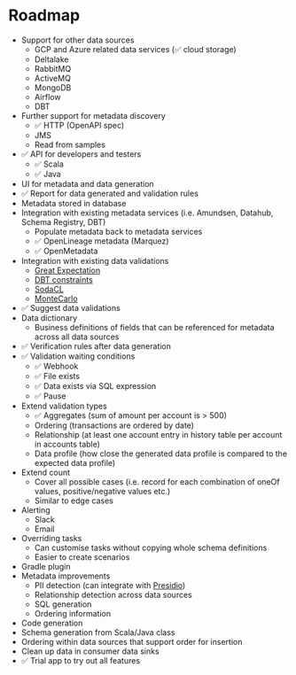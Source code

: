 # Roadmap

- Support for other data sources
    - GCP and Azure related data services (:white_check_mark: cloud storage)
    - Deltalake
    - RabbitMQ
    - ActiveMQ
    - MongoDB
    - Airflow
    - DBT
- Further support for metadata discovery
    - :white_check_mark: HTTP (OpenAPI spec)
    - JMS
    - Read from samples
- :white_check_mark: API for developers and testers
    - :white_check_mark: Scala
    - :white_check_mark: Java
- UI for metadata and data generation
- :white_check_mark: Report for data generated and validation rules
- Metadata stored in database
- Integration with existing metadata services (i.e. Amundsen, Datahub, Schema Registry, DBT)
    - Populate metadata back to metadata services
    - :white_check_mark: OpenLineage metadata (Marquez)
    - :white_check_mark: OpenMetadata
- Integration with existing data validations
    - [Great Expectation](https://greatexpectations.io/)
    - [DBT constraints](https://docs.getdbt.com/reference/resource-properties/constraints)
    - [SodaCL](https://docs.soda.io/soda-cl/soda-cl-overview.html)
    - [MonteCarlo](https://docs.getmontecarlo.com/docs/monitors-as-code)
- :white_check_mark: Suggest data validations
- Data dictionary
    - Business definitions of fields that can be referenced for metadata across all data sources
- :white_check_mark: Verification rules after data generation
- :white_check_mark: Validation waiting conditions
    - :white_check_mark: Webhook
    - :white_check_mark: File exists
    - :white_check_mark: Data exists via SQL expression
    - :white_check_mark: Pause
- Extend validation types
    - :white_check_mark: Aggregates (sum of amount per account is > 500)
    - Ordering (transactions are ordered by date)
    - Relationship (at least one account entry in history table per account in accounts table)
    - Data profile (how close the generated data profile is compared to the expected data profile)
- Extend count
    - Cover all possible cases (i.e. record for each combination of oneOf values, positive/negative values etc.)
    - Similar to edge cases
- Alerting
    - Slack
    - Email
- Overriding tasks
    - Can customise tasks without copying whole schema definitions
    - Easier to create scenarios
- Gradle plugin
- Metadata improvements
    - PII detection (can integrate with [Presidio](https://microsoft.github.io/presidio/analyzer/))
    - Relationship detection across data sources
    - SQL generation
    - Ordering information
- Code generation
- Schema generation from Scala/Java class
- Ordering within data sources that support order for insertion
- Clean up data in consumer data sinks
- :white_check_mark: Trial app to try out all features
